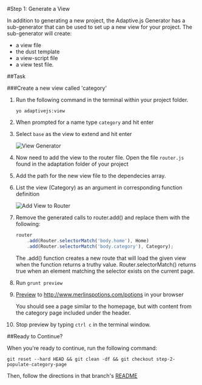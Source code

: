 #Step 1: Generate a View

In addition to generating a new project, the Adaptive.js Generator has a sub-generator that can be used to set up a new view for your project. The sub-generator will create:
* a view file
* the dust template
* a view-script file
* a view test file.


##Task

###Create a new view called 'category'

1. Run the following command in the terminal within your project folder.

    ```
    yo adaptivejs:view
    ```

2. When prompted for a name type `category` and hit enter
3. Select `base` as the view to extend and hit enter

    ![View Generator](https://s3.amazonaws.com/uploads.hipchat.com/15359/64553/VXQhsUYEz8Jjnqj/Screen%20Shot%202015-01-15%20at%205.05.49%20PM.png)

4. Now need to add the view to the router file. Open the file `router.js` found in the adaptation folder of your project
5. Add the path for the new view file to the dependecies array.
6. List the view (Category) as an argument in corresponding function definition


    ![Add View to Router](https://s3.amazonaws.com/uploads.hipchat.com/15359/64553/6ShtDgoKJvxKuCq/Screen%20Shot%202015-02-05%20at%201.15.29%20PM.png)

7. Remove the generated calls to router.add() and replace them with the following:

    ```javascript
    router
        .add(Router.selectorMatch('body.home'), Home)
        .add(Router.selectorMatch('body.category'), Category);
    ```


    The .add() function creates a new route that will load the given view when the function returns a truthy value. Router.selectorMatch() returns true when an element matching the selector exists on the current page.

8. Run `grunt preview`
9. [Preview](https://cloud.mobify.com/docs/adaptivejs/getting-started/new-project/#/start-adaptivejs-server) to http://www.merlinspotions.com/potions in your browser

    You should see a page similar to the homepage, but with content from the category page included under the header.

10. Stop preview by typing `ctrl c` in the terminal window.

##Ready to Continue?

When you're ready to continue, run the following command:

```
git reset --hard HEAD && git clean -df && git checkout step-2-populate-category-page
```

Then, follow the directions in that branch's [README](https://github.com/mobify/workshop--adaptivejs-site/blob/step-2-populate-category-page/README.md)
